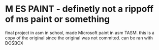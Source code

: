 # M ES PAINT - definetly not a rippoff of ms paint or something
final project in asm in school, made Microsoft paint in asm TASM.
this is a copy of the original since the original was not commited.
can be ran with DOSBOX
